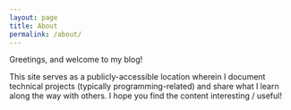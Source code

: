 ```yaml
---
layout: page
title: About
permalink: /about/
---
```


Greetings, and welcome to my blog!

This site serves as a publicly-accessible location wherein I document technical projects (typically programming-related) and share what I learn along the way with others. I hope you find the content interesting / useful!